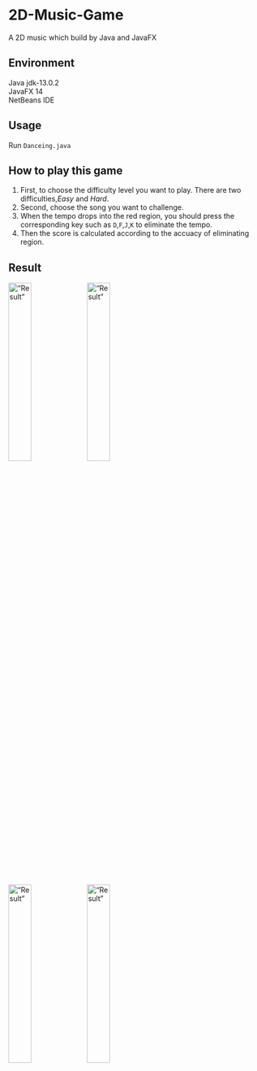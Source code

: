 # 2D-Music-Game
A 2D music which build by Java and JavaFX

## Environment
Java jdk-13.0.2<br>
JavaFX 14<br>
NetBeans IDE<br>

## Usage
Run `Danceing.java`

## How to play this game
1. First, to choose the difficulty level you want to play. There are two difficulties,*Easy* and *Hard*.
2. Second, choose the song you want to challenge.
3. When the tempo drops into the red region, you should press the corresponding key such as `D`,`F`,`J`,`K` to eliminate the tempo.<br>
4. Then the score is calculated according to the accuacy of eliminating region.<br>

## Result
<img src="https://user-images.githubusercontent.com/83528766/204100238-35e91c61-28aa-4742-b257-0f8bf2f9c305.png" alt= “Result” width="30%" height="30%">  <img src="https://user-images.githubusercontent.com/83528766/204100180-26798fc5-a953-4dc0-970d-d4b9abd1878a.png" alt= “Result” width="30%" height="30%">

<img src="https://user-images.githubusercontent.com/83528766/204100136-8b33cf57-ad53-46bf-92ea-9dec106a1e1d.png" alt= “Result” width="30%" height="30%">  <img src="https://user-images.githubusercontent.com/83528766/204100292-e10d210e-bb96-4f33-8ab2-c4342daf3d82.png" alt= “Result” width="30%" height="30%">


